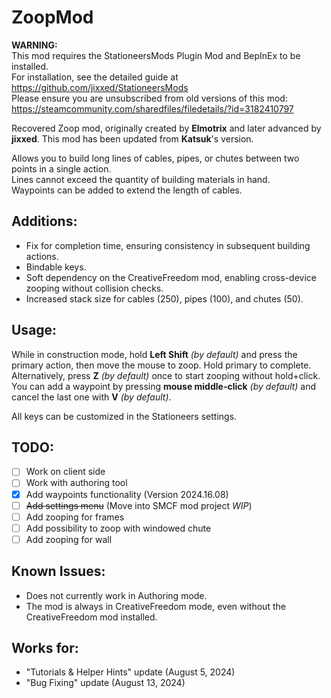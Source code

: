 # ZoopMod

**WARNING:**  
This mod requires the StationeersMods Plugin Mod and BepInEx to be installed.  
For installation, see the detailed guide at https://github.com/jixxed/StationeersMods  
Please ensure you are unsubscribed from old versions of this mod:  
https://steamcommunity.com/sharedfiles/filedetails/?id=3182410797

Recovered Zoop mod, originally created by **Elmotrix** and later advanced by **jixxed**. This mod has been updated from **Katsuk**'s version.

Allows you to build long lines of cables, pipes, or chutes between two points in a single action.  
Lines cannot exceed the quantity of building materials in hand.  
Waypoints can be added to extend the length of cables.

## Additions:
- Fix for completion time, ensuring consistency in subsequent building actions.
- Bindable keys.
- Soft dependency on the CreativeFreedom mod, enabling cross-device zooping without collision checks.
- Increased stack size for cables (250), pipes (100), and chutes (50).

## Usage:
While in construction mode, hold **Left Shift** _(by default)_ and press the primary action, then move the mouse to zoop. Hold primary to complete.  
Alternatively, press **Z** _(by default)_ once to start zooping without hold+click.  
You can add a waypoint by pressing **mouse middle-click** _(by default)_ and cancel the last one with **V** _(by default)_.

All keys can be customized in the Stationeers settings.

## TODO:
- [ ] Work on client side
- [ ] Work with authoring tool
- [x] Add waypoints functionality (Version 2024.16.08)
- [ ] ~~Add settings menu~~ (Move into SMCF mod project *WIP*) 
- [ ] Add zooping for frames
- [ ] Add possibility to zoop with windowed chute
- [ ] Add zooping for wall

## Known Issues:
- Does not currently work in Authoring mode.
- The mod is always in CreativeFreedom mode, even without the CreativeFreedom mod installed.

## Works for:
- "Tutorials & Helper Hints" update (August 5, 2024)
- "Bug Fixing" update (August 13, 2024)
